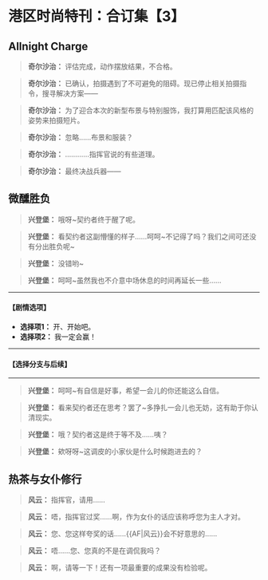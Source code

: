 # 港区时尚特刊：合订集【3】

## Allnight Charge

> **奇尔沙治：**
> 评估完成，动作摆放结果，不合格。

> **奇尔沙治：**
> 已确认，拍摄遇到了不可避免的阻碍。现已停止相关拍摄指令，搜寻解决方案——

> **奇尔沙治：**
> 为了迎合本次的新型布景与特别服饰，我打算用匹配该风格的姿势来拍摄短片。

> **奇尔沙治：**
> 忽略……布景和服装？

> **奇尔沙治：**
> …………指挥官说的有些道理。

> **奇尔沙治：**
> 最终决战兵器——

## 微醺胜负

> **兴登堡：**
> 哦呀~契约者终于醒了呢。

> **兴登堡：**
> 看契约者这副懵懂的样子……呵呵~不记得了吗？我们之间可还没有分出胜负呢~

> **兴登堡：**
> 没错哟~

> **兴登堡：**
> 呵呵~虽然我也不介意中场休息的时间再延长一些……

---
#### **【剧情选项】**
*   **选择项1：** 开、开始吧。
*   **选择项2：** 我一定会赢！

---
#### **【选择分支与后续】**
---

> **兴登堡：**
> 呵呵~有自信是好事，希望一会儿的你还能这么自信。

> **兴登堡：**
> 看来契约者还在思考？罢了~多挣扎一会儿也无妨，这有助于你认清现实。

> **兴登堡：**
> 哦？契约者这是终于等不及……咦？

> **兴登堡：**
> 欸呀呀~这调皮的小家伙是什么时候跑进去的？

## 热茶与女仆修行

> **风云：**
> 指挥官，请用……

> **风云：**
> 唔，指挥官过奖……啊，作为女仆的话应该称呼您为主人才对。

> **风云：**
> 您、您这样夸奖的话……{{AF|风云}}会不好意思的……

> **风云：**
> 唔……您、您真的不是在调侃我吗？

> **风云：**
> 啊，请等一下！还有一项最重要的成果没有检验呢。

